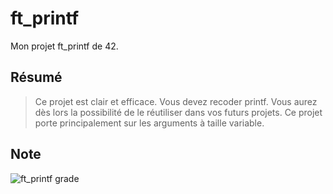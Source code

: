 # ft_printf
Mon projet ft_printf de 42.

## Résumé
> Ce projet est clair et efficace. Vous devez recoder printf. Vous aurez dès lors la possibilité de le réutiliser dans vos futurs projets. Ce projet porte principalement sur les arguments à taille variable.

## Note
![ft_printf grade](https://badge42.vercel.app/api/v2/cl1kx405i014409ju8dq834q5/project/2381930)
